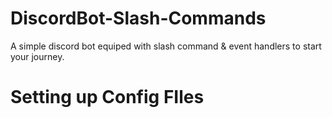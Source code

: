 # DiscordBot-Slash-Commands
A simple discord bot equiped with slash command & event handlers to start your journey.
# Setting up Config FIles
```js





```